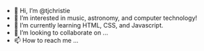 - 👋 Hi, I’m @tjchristie
- 👀 I’m interested in music, astronomy, and computer technology!
- 🌱 I’m currently learning HTML, CSS, and Javascript.
- 💞️ I’m looking to collaborate on ...
- 📫 How to reach me ...

<!---
tjchristie/tjchristie is a ✨ special ✨ repository because its `README.md` (this file) appears on your GitHub profile.
You can click the Preview link to take a look at your changes.
--->
